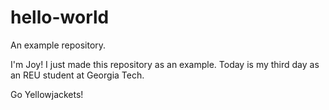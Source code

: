# hello-world
An example repository.

I'm Joy! I just made this repository as an example.
Today is my third day as an REU student at Georgia Tech.

Go Yellowjackets!
